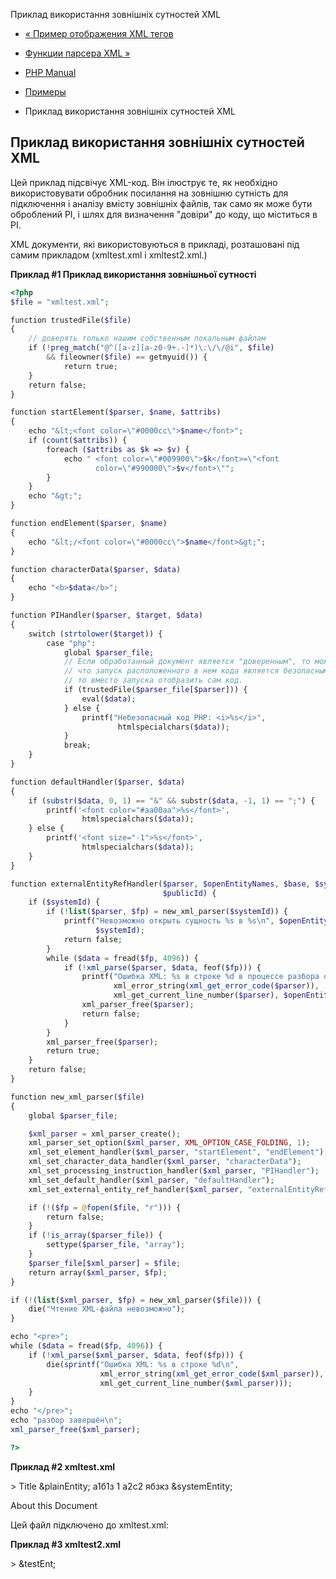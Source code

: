 Приклад використання зовнішніх сутностей XML

-   [« Пример отображения XML тегов](example.xml-map-tags.html)
    
-   [Функции парсера XML »](ref.xml.html)
    
-   [PHP Manual](index.html)
    
-   [Примеры](xml.examples.html)
    
-   Приклад використання зовнішніх сутностей XML
    

## Приклад використання зовнішніх сутностей XML

Цей приклад підсвічує XML-код. Він ілюструє те, як необхідно використовувати обробник посилання на зовнішню сутність для підключення і аналізу вмісту зовнішніх файлів, так само як може бути оброблений PI, і шлях для визначення "довіри" до коду, що міститься в PI.

XML документи, які використовуються в прикладі, розташовані під самим прикладом (xmltest.xml і xmltest2.xml.)

**Приклад #1 Приклад використання зовнішньої сутності**

```php
<?php
$file = "xmltest.xml";

function trustedFile($file)
{
    // доверять только нашим собственным локальным файлам
    if (!preg_match("@^([a-z][a-z0-9+.-]*)\:\/\/@i", $file)
        && fileowner($file) == getmyuid()) {
            return true;
    }
    return false;
}

function startElement($parser, $name, $attribs)
{
    echo "&lt;<font color=\"#0000cc\">$name</font>";
    if (count($attribs)) {
        foreach ($attribs as $k => $v) {
            echo " <font color=\"#009900\">$k</font>=\"<font
                   color=\"#990000\">$v</font>\"";
        }
    }
    echo "&gt;";
}

function endElement($parser, $name)
{
    echo "&lt;/<font color=\"#0000cc\">$name</font>&gt;";
}

function characterData($parser, $data)
{
    echo "<b>$data</b>";
}

function PIHandler($parser, $target, $data)
{
    switch (strtolower($target)) {
        case "php":
            global $parser_file;
            // Если обработанный документ является "доверенным", то можно сказать,
            // что запуск расположенного в нем кода является безопасным. Если нет,
            // то вместо запуска отобразить сам код.
            if (trustedFile($parser_file[$parser])) {
                eval($data);
            } else {
                printf("Небезопасный код PHP: <i>%s</i>",
                        htmlspecialchars($data));
            }
            break;
    }
}

function defaultHandler($parser, $data)
{
    if (substr($data, 0, 1) == "&" && substr($data, -1, 1) == ";") {
        printf('<font color="#aa00aa">%s</font>',
                htmlspecialchars($data));
    } else {
        printf('<font size="-1">%s</font>',
                htmlspecialchars($data));
    }
}

function externalEntityRefHandler($parser, $openEntityNames, $base, $systemId,
                                  $publicId) {
    if ($systemId) {
        if (!list($parser, $fp) = new_xml_parser($systemId)) {
            printf("Невозможно открыть сущность %s в %s\n", $openEntityNames,
                   $systemId);
            return false;
        }
        while ($data = fread($fp, 4096)) {
            if (!xml_parse($parser, $data, feof($fp))) {
                printf("Ошибка XML: %s в строке %d в процессе разбора сущности %s\n",
                       xml_error_string(xml_get_error_code($parser)),
                       xml_get_current_line_number($parser), $openEntityNames);
                xml_parser_free($parser);
                return false;
            }
        }
        xml_parser_free($parser);
        return true;
    }
    return false;
}

function new_xml_parser($file)
{
    global $parser_file;

    $xml_parser = xml_parser_create();
    xml_parser_set_option($xml_parser, XML_OPTION_CASE_FOLDING, 1);
    xml_set_element_handler($xml_parser, "startElement", "endElement");
    xml_set_character_data_handler($xml_parser, "characterData");
    xml_set_processing_instruction_handler($xml_parser, "PIHandler");
    xml_set_default_handler($xml_parser, "defaultHandler");
    xml_set_external_entity_ref_handler($xml_parser, "externalEntityRefHandler");

    if (!($fp = @fopen($file, "r"))) {
        return false;
    }
    if (!is_array($parser_file)) {
        settype($parser_file, "array");
    }
    $parser_file[$xml_parser] = $file;
    return array($xml_parser, $fp);
}

if (!(list($xml_parser, $fp) = new_xml_parser($file))) {
    die("Чтение XML-файла невозможно");
}

echo "<pre>";
while ($data = fread($fp, 4096)) {
    if (!xml_parse($xml_parser, $data, feof($fp))) {
        die(sprintf("Ошибка XML: %s в строке %d\n",
                    xml_error_string(xml_get_error_code($xml_parser)),
                    xml_get_current_line_number($xml_parser)));
    }
}
echo "</pre>";
echo "разбор завершён\n";
xml_parser_free($xml_parser);

?>
```

**Приклад #2 xmltest.xml**

\> Title &plainEntity; а1б1з 1 а2с2 ябзкз &systemEntity;

About this Document

Цей файл підключено до xmltest.xml:

**Приклад #3 xmltest2.xml**

\> &testEnt;